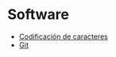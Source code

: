 # Software

* [Codificación de caracteres](software---character-encoding.md)
* [Git](software---git.md)

